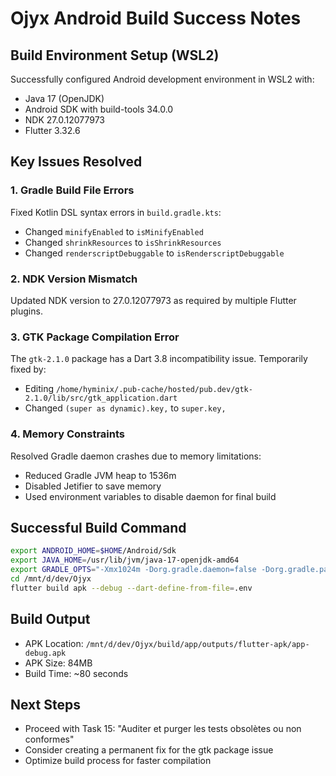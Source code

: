# Ojyx Android Build Success Notes

## Build Environment Setup (WSL2)

Successfully configured Android development environment in WSL2 with:
- Java 17 (OpenJDK)
- Android SDK with build-tools 34.0.0
- NDK 27.0.12077973
- Flutter 3.32.6

## Key Issues Resolved

### 1. Gradle Build File Errors
Fixed Kotlin DSL syntax errors in `build.gradle.kts`:
- Changed `minifyEnabled` to `isMinifyEnabled`
- Changed `shrinkResources` to `isShrinkResources`
- Changed `renderscriptDebuggable` to `isRenderscriptDebuggable`

### 2. NDK Version Mismatch
Updated NDK version to 27.0.12077973 as required by multiple Flutter plugins.

### 3. GTK Package Compilation Error
The `gtk-2.1.0` package has a Dart 3.8 incompatibility issue. Temporarily fixed by:
- Editing `/home/hyminix/.pub-cache/hosted/pub.dev/gtk-2.1.0/lib/src/gtk_application.dart`
- Changed `(super as dynamic).key,` to `super.key,`

### 4. Memory Constraints
Resolved Gradle daemon crashes due to memory limitations:
- Reduced Gradle JVM heap to 1536m
- Disabled Jetifier to save memory
- Used environment variables to disable daemon for final build

## Successful Build Command
```bash
export ANDROID_HOME=$HOME/Android/Sdk
export JAVA_HOME=/usr/lib/jvm/java-17-openjdk-amd64
export GRADLE_OPTS="-Xmx1024m -Dorg.gradle.daemon=false -Dorg.gradle.parallel=false"
cd /mnt/d/dev/Ojyx
flutter build apk --debug --dart-define-from-file=.env
```

## Build Output
- APK Location: `/mnt/d/dev/Ojyx/build/app/outputs/flutter-apk/app-debug.apk`
- APK Size: 84MB
- Build Time: ~80 seconds

## Next Steps
- Proceed with Task 15: "Auditer et purger les tests obsolètes ou non conformes"
- Consider creating a permanent fix for the gtk package issue
- Optimize build process for faster compilation